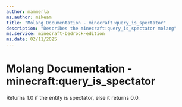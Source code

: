 ```yaml
---
author: mammerla
ms.author: mikeam
title: "Molang Documentation - minecraft:query_is_spectator"
description: "Describes the minecraft:query_is_spectator molang"
ms.service: minecraft-bedrock-edition
ms.date: 02/11/2025 
---
```


# Molang Documentation - minecraft:query_is_spectator

Returns 1.0 if the entity is spectator, else it returns 0.0.
